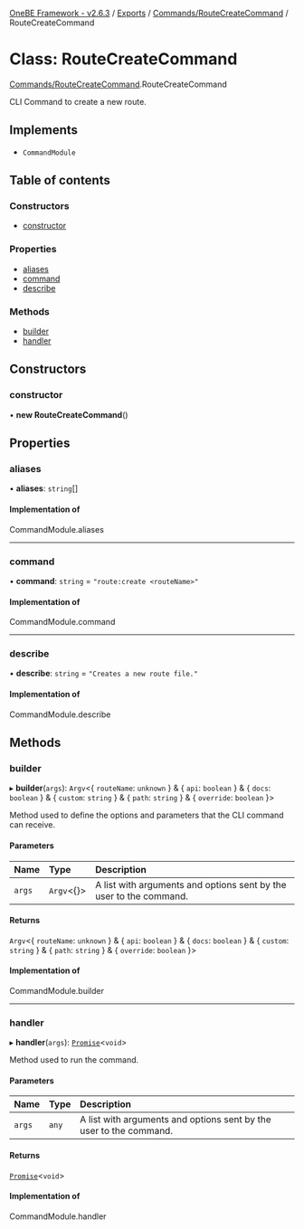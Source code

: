 [OneBE Framework - v2.6.3](../README.md) / [Exports](../modules.md) / [Commands/RouteCreateCommand](../modules/Commands_RouteCreateCommand.md) / RouteCreateCommand

# Class: RouteCreateCommand

[Commands/RouteCreateCommand](../modules/Commands_RouteCreateCommand.md).RouteCreateCommand

CLI Command to create a new route.

## Implements

- `CommandModule`

## Table of contents

### Constructors

- [constructor](Commands_RouteCreateCommand.RouteCreateCommand.md#constructor)

### Properties

- [aliases](Commands_RouteCreateCommand.RouteCreateCommand.md#aliases)
- [command](Commands_RouteCreateCommand.RouteCreateCommand.md#command)
- [describe](Commands_RouteCreateCommand.RouteCreateCommand.md#describe)

### Methods

- [builder](Commands_RouteCreateCommand.RouteCreateCommand.md#builder)
- [handler](Commands_RouteCreateCommand.RouteCreateCommand.md#handler)

## Constructors

### constructor

• **new RouteCreateCommand**()

## Properties

### aliases

• **aliases**: `string`[]

#### Implementation of

CommandModule.aliases

___

### command

• **command**: `string` = `"route:create <routeName>"`

#### Implementation of

CommandModule.command

___

### describe

• **describe**: `string` = `"Creates a new route file."`

#### Implementation of

CommandModule.describe

## Methods

### builder

▸ **builder**(`args`): `Argv`<{ `routeName`: `unknown`  } & { `api`: `boolean`  } & { `docs`: `boolean`  } & { `custom`: `string`  } & { `path`: `string`  } & { `override`: `boolean`  }\>

Method used to define the options and parameters that the CLI command
can receive.

#### Parameters

| Name | Type | Description |
| :------ | :------ | :------ |
| `args` | `Argv`<{}\> | A list with arguments and options sent by the user to the command. |

#### Returns

`Argv`<{ `routeName`: `unknown`  } & { `api`: `boolean`  } & { `docs`: `boolean`  } & { `custom`: `string`  } & { `path`: `string`  } & { `override`: `boolean`  }\>

#### Implementation of

CommandModule.builder

___

### handler

▸ **handler**(`args`): [`Promise`]( https://developer.mozilla.org/en-US/docs/Web/JavaScript/Reference/Global_Objects/Promise )<`void`\>

Method used to run the command.

#### Parameters

| Name | Type | Description |
| :------ | :------ | :------ |
| `args` | `any` | A list with arguments and options sent by the user to the command. |

#### Returns

[`Promise`]( https://developer.mozilla.org/en-US/docs/Web/JavaScript/Reference/Global_Objects/Promise )<`void`\>

#### Implementation of

CommandModule.handler
